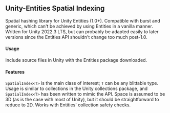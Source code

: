 ## Unity-Entities Spatial Indexing

Spatial hashing library for Unity Entities (1.0+).
Compatible with burst and generic, which can't be achieved by using Entities in a vanilla manner.
Written for Unity 2022.3 LTS, but can probably be adapted easily to later versions since the Entities API shouldn't change too much post-1.0.


#### Usage

Include source files in Unity with the Entities package downloaded.

#### Features

`SpatialIndex<T>` is the main class of interest; `T` can be any blittable type. Usage is similar to collections in the Unity collections package, and `SpatialIndex<T>` has been written to mimic the API.
Space is assumed to be 3D (as is the case with most of Unity), but it should be straightforward to reduce to 2D.
Works with Entities' collection safety checks.






